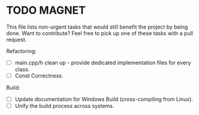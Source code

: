# TODO MAGNET

This file lists non-urgent tasks that would still benefit the project by being done. 
Want to contribute? Feel free to pick up one of these tasks with a pull request.

Refactoring:
- [ ] main.cpp/h clean up - provide dedicated implementation files for every class.
- [ ] Const Correctness.

Build:
- [ ] Update documentation for Windows Build (cross-compiling from Linux).
- [ ] Unify the build process across systems.
